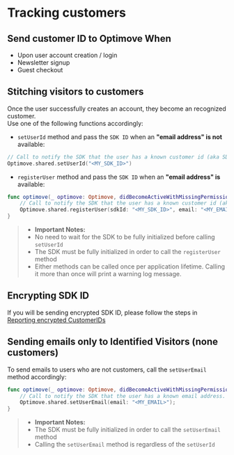 # Tracking customers

## Send customer ID to Optimove When

- Upon user account creation / login
- Newsletter signup
- Guest checkout

## Stitching visitors to customers
Once the user successfully creates an account, they become an recognized customer.<br/>
Use one of the following functions accordingly:

- `setUserId` method and pass the `SDK ID` when an **"email address" is not** available:

```swift
// Call to notify the SDK that the user has a known customer id (aka SDK ID)
Optimove.shared.setUserId("<MY_SDK_ID>")
```

- `registerUser` method and pass the `SDK ID` when an **"email address" is** available:

```swift
func optimove(_ optimove: Optimove, didBecomeActiveWithMissingPermissions missingPermissions: [OptimoveDeviceRequirement]) {
    // Call to notify the SDK that the user has a known customer id (aka SDK ID)
    Optimove.shared.registerUser(sdkId: "<MY_SDK_ID>", email: "<MY_EMAIL>")
}
```

> - **Important Notes:**
> - No need to wait for the SDK to be fully initialized before calling `setUserId` 
> - The SDK must be fully initialized in order to call the `registerUser` method
> - Either methods can be called once per application lifetime. Calling it more than once will print a warning log message.

## Encrypting SDK ID
If you will be sending encrypted SDK ID, please follow the steps in [Reporting encrypted CustomerIDs](https://github.com/optimove-tech/Reporting-Encrypted-CustomerID)

## Sending emails only to Identified Visitors (none customers)
To send emails to users who are not customers, call the `setUserEmail` method accordingly:

```swift
func optimove(_ optimove: Optimove, didBecomeActiveWithMissingPermissions missingPermissions: [OptimoveDeviceRequirement]) {
    // Call to notify the SDK that the user has a known email address.
    Optimove.shared.setUserEmail(email: "<MY_EMAIL>");
}
```
> - **Important Notes:**
> - The SDK must be fully initialized in order to call the `setUserEmail` method
> - Calling the `setUserEmail` method is regardless of the `setUserId`
